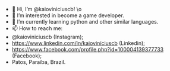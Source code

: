 - 👋 Hi, I’m @kaioviniciuscb! \o
- 👀 I’m interested in become a game developer.
- 🌱 I’m currently learning python and other similar languages.
- 📫 How to reach me:
-    @kaioviniciuscb (Instagram);
-    https://www.linkedin.com/in/kaioviníciuscb (Linkedin);
-    https://www.facebook.com/profile.php?id=100004139377733 (Facebook);
-    Patos, Paraíba, Brazil.
